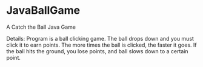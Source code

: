 # JavaBallGame
A Catch the Ball Java Game

Details: Program is a ball clicking game. The ball drops down and you must click it to earn points. 
The more times the ball is clicked, the faster it goes. If the ball hits the ground, you lose points, 
and ball slows down to a certain point. 

